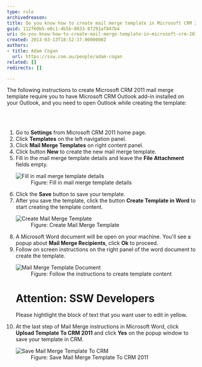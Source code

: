 ```yaml
---
type: rule
archivedreason: 
title: Do you know how to create mail merge template in Microsoft CRM 2016?
guid: 112f60b5-e8c1-4b5b-8033-87291af847b4
uri: do-you-know-how-to-create-mail-merge-template-in-microsoft-crm-2016
created: 2013-03-13T18:52:17.0000000Z
authors:
- title: Adam Cogan
  url: https://ssw.com.au/people/adam-cogan
related: []
redirects: []

---
```



<p>The following instructions to create Microsoft CRM 2011&#160;mail merge template require you to have Microsoft CRM Outlook add-in installed on your Outlook, and you need to open Outlook while creating the template&#58;</p>
<br><excerpt class='endintro'></excerpt><br>
<ol><li>Go to 
      <b>Settings</b> from Microsoft CRM 2011&#160;home page.</li><li>Click 
      <b>Templates</b> on the left navigation panel.</li><li>Click 
      <b>Mail Merge Templates</b> on right content panel.</li><li>Click button 
      <b>New</b> to create the new mail merge template.</li><li>Fill in the mail merge template details and leave the 
      <b>File Attachment</b> fields empty.</li><dl class="image"><dt>
         <img src="/Communication/Rules-to-Better-CRM-Mail-Merge/PublishingImages/mail-merge-1.jpg" alt="Fill in mail merge template details" />
      </dt><dd>Figure&#58; Fill in mail merge template details</dd></dl><li>Click the 
      <b>Save</b> button to save your template.</li><li>After you save the template, click the button 
      <b>Create Template in Word</b> to start creating the template content.</li><dl class="image"><dt>
         <img src="/Communication/Rules-to-Better-CRM-Mail-Merge/PublishingImages/mail-merge-2.jpg" alt="Create Mail Merge Template" />
      </dt><dd>Figure&#58; Create Mail Merge Template</dd></dl><li>A Microsoft Word document will be open on your machine. You'll see a popup about 
      <b>Mail Merge Recipients</b>, click 
      <b>Ok</b> to proceed.</li><li>Follow on screen instructions on the right panel of the word document to create the template.</li><dl class="image"><dt>
         <img src="/Communication/Rules-to-Better-CRM-Mail-Merge/PublishingImages/mail-merge-3.jpg" alt="Mail Merge Template Document" />
      </dt><dd>Figure&#58; Follow the instructions to create template content</dd></dl><h1><span class="ssw-rteStyle-SSW-Only-Header">Attention&#58; SSW Developers</span></h1><p><span class="ssw-rteStyle-SSW-Only-Header">Please hightlight the block of text that you want user to edit in yellow.</span></p><li>At the last step of Mail Merge instructions in Microsoft Word, click 
      <b>Upload Template To CRM&#160;2011</b> and click 
      <b>Yes</b> on the popup window to save your template in CRM.</li><dl class="image"><dt>
         <img src="/Communication/Rules-to-Better-CRM-Mail-Merge/PublishingImages/mail-merge-4.jpg" alt="Save Mail Merge Template To CRM" />
      </dt><dd>Figure&#58; Save Mail Merge Template To CRM&#160;2011</dd></dl></ol>


